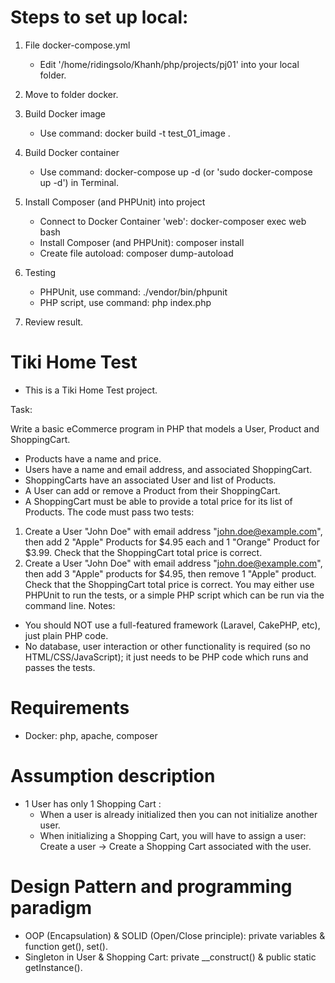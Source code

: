 # Steps to set up local:

1. File docker-compose.yml
    * Edit '/home/ridingsolo/Khanh/php/projects/pj01' into your local folder.

2. Move to folder docker.

3. Build Docker image
    * Use command: docker build -t test_01_image .

4. Build Docker container
    * Use command: docker-compose up -d (or 'sudo docker-compose up -d') in Terminal.

5. Install Composer (and PHPUnit) into project
    * Connect to Docker Container 'web': docker-composer exec web bash
    * Install Composer (and PHPUnit): composer install
    * Create file autoload: composer dump-autoload

6. Testing
    * PHPUnit, use command: ./vendor/bin/phpunit
    * PHP script, use command: php index.php

7. Review result.

# Tiki Home Test
* This is a Tiki Home Test project.

Task:

Write a basic eCommerce program in PHP that models a User, Product and ShoppingCart.
* Products have a name and price.
* Users have a name and email address, and associated ShoppingCart.
* ShoppingCarts have an associated User and list of Products.
* A User can add or remove a Product from their ShoppingCart.
* A ShoppingCart must be able to provide a total price for its list of Products.
The code must pass two tests:
1. Create a User "John Doe" with email address "john.doe@example.com", then add 2 "Apple" Products
for $4.95 each and 1 "Orange" Product for $3.99. Check that the ShoppingCart total price is correct.
2. Create a User "John Doe" with email address "john.doe@example.com", then add 3 "Apple" products
for $4.95, then remove 1 "Apple" product. Check that the ShoppingCart total price is correct.
You may either use PHPUnit to run the tests, or a simple PHP script which can be run via the command
line.
Notes:
* You should NOT use a full-featured framework (Laravel, CakePHP, etc), just plain PHP code.
* No database, user interaction or other functionality is required (so no HTML/CSS/JavaScript); it just
needs to be PHP code which runs and passes the tests.

# Requirements
* Docker: php, apache, composer

# Assumption description
* 1 User has only 1 Shopping Cart :
    - When a user is already initialized then you can not initialize another user.
    - When initializing a Shopping Cart, you will have to assign a user: Create a user -> Create a Shopping Cart associated with the user.

# Design Pattern and programming paradigm
* OOP (Encapsulation) & SOLID (Open/Close principle): private variables & function get(), set().
* Singleton in User & Shopping Cart: private __construct() & public static getInstance(). 
